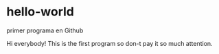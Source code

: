 # hello-world
primer programa en Github


Hi everybody!
This is the first program so don-t pay it so much attention.
